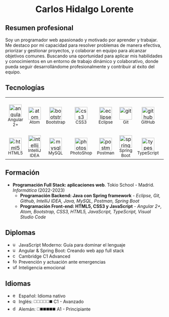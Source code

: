 <h1 align="center">Carlos Hidalgo Lorente</h1>

## Resumen profesional
Soy un programador web apasionado y motivado por aprender y trabajar. Me destaco por mi capacidad para resolver problemas de manera efectiva, priorizar y gestionar proyectos, y colaborar en equipo para alcanzar objetivos comunes. Buscando una oportunidad para aplicar mis habilidades y conocimientos en un entorno de trabajo dinámico y colaborativo, donde pueda seguir desarrollándome profesionalmente y contribuir al éxito del equipo.

## Tecnologías
<table align="center" cellpadding="0" cellspacing="0" width="100%">
    <tr>
      <td align="center"><br /><img src="https://craftsmen.nl/wp/wp-content/uploads/2016/04/angular2.png" alt="angular 2+" width="40" height="40"/><br /><sub>Angular 2+</sub></td>
      <td align="center"><br /><img src="https://upload.wikimedia.org/wikipedia/commons/e/e2/Atom_1.0_icon.png" alt="atom" width="40" height="40"/><br /><sub>Atom</sub></td>
      <td align="center"><br /><img src="https://www.vectorlogo.zone/logos/getbootstrap/getbootstrap-icon.svg" alt="bootstrap" width="40" height="40"/><br /><sub>Bootstrap</sub></td>
      <td align="center"><br /><img src="https://www.vectorlogo.zone/logos/w3_css/w3_css-icon.svg" alt="css3" width="40" height="40"/><br /><sub>CSS3</sub></td>
      <td align="center"><br /><img src="https://cdn.freebiesupply.com/logos/large/2x/eclipse-11-logo-png-transparent.png" alt="eclipse" width="40" height="40"/><br /><sub>Eclipse</sub></td>
      <td align="center"><br /><img src="https://www.vectorlogo.zone/logos/git-scm/git-scm-icon.svg" alt="git" width="40" height="40"/><br /><sub>Git</sub></td>
      <td align="center"><br /><img src="https://www.vectorlogo.zone/logos/github/github-tile.svg" alt="github" width="40" height="40"/><br /><sub>GitHub</sub></td>
      <td align="center"><br /><img src="https://www.vectorlogo.zone/logos/java/java-icon.svg" alt="java" width="40" height="40"/><br /><sub>Java</sub></td>
      <td align="center"><br /><img src="https://www.vectorlogo.zone/logos/javascript/javascript-icon.svg" alt="javascript" width="40" height="40"/><br /><sub>JavaScript</sub></td>
     </tr>
    <tr>
      <td align="center"><br /><img src="https://www.vectorlogo.zone/logos/w3_html5/w3_html5-icon.svg" alt="html5" width="40" height="40"/><br /><sub>HTML5</td>
      <td align="center"><br /><img src="https://upload.wikimedia.org/wikipedia/commons/9/9c/IntelliJ_IDEA_Icon.svg" alt="intellij idea" width="40" height="40"/><br /><sub>IntelliJ IDEA</sub></td>
      <td align="center"><br /><img src="https://www.freepnglogos.com/uploads/logo-mysql-png/logo-mysql-mysql-logo-png-images-are-download-crazypng-21.png" alt="mysql" width="40" height="40"/><br /><sub>MySQL</sub></td>
      <td align="center"><br /><img src="https://upload.wikimedia.org/wikipedia/commons/a/af/Adobe_Photoshop_CC_icon.svg" alt="photoshop" width="40" height="40"/><br /><sub>PhotoShop</sub></td>
      <td align="center"><br /><img src="https://www.vectorlogo.zone/logos/getpostman/getpostman-icon.svg" alt="postman" width="40" height="40"/><br /><sub>Postman</sub></td>
      <td align="center"><br /><img src="https://objectpartners.com/wp-content/uploads/2015/02/spring-boot-project-logo.png" alt="spring-boot" width="40" height="40"/><br /><sub>Spring Boot</sub></td>
      <td align="center"><br /><img src="https://www.vectorlogo.zone/logos/typescriptlang/typescriptlang-icon.svg" alt="typescript" width="40" height="40"/><br /><sub>TypeScript</sub></td>
      <td align="center"><br /><img src="https://www.vectorlogo.zone/logos/visualstudio_code/visualstudio_code-icon.svg" alt="visual-studio-code" width="40" height="40"/><br /><sub>VSC</sub></td>
    </tr>
</table>

## Formación
* __Programación Full Stack: aplicaciones web__. Tokio School - Madrid. *Informática* (2022-2023)
  * **Programación Backend: Java con Spring framework** - *Eclipse, Git, Github, IntelliJ IDEA, Java, MySQL, Postman, Spring Boot*
  * **Programación Front-end: HTML5, CSS3 y JavaScript** - *Angular 2+, Atom, Bootstrap, CSS3, HTML5, JavaScript, TypeScript, Visual Studio Code*

## Diplomas
* <img src="https://www.vectorlogo.zone/logos/udemy/udemy-icon.svg" alt="udemy" width="15" height="15"/> JavaScript Moderno: Guía para dominar el lenguaje
* <img src="https://www.vectorlogo.zone/logos/udemy/udemy-icon.svg" alt="udemy" width="15" height="15"/> Angular & Spring Boot: Creando web app full stack
* <img src="https://user-images.githubusercontent.com/99825816/233783642-abeca660-581d-43e1-8427-e5eb6ae9696f.png" alt="cambridge" width="15" height="15"/> Cambridge C1 Advanced
* <img src="https://www.preving.com/media/logo_formalia.jpg" alt="formalia" width="15" height="15"/> Prevención y actuación ante emergencias
* <img src="https://mir-s3-cdn-cf.behance.net/project_modules/max_1200/014d2915989867.56299bf64a48d.jpg" alt="ufdv" width="15" height="15"/> Inteligencia emocional

## Idiomas
* <img src="https://em-content.zobj.net/thumbs/120/twitter/322/flag-spain_1f1ea-1f1f8.png" alt="es" width="15" height="15"/> Español: Idioma nativo
* <img src="https://em-content.zobj.net/thumbs/120/twitter/322/flag-united-kingdom_1f1ec-1f1e7.png" alt="gb" width="15" height="15"/> Inglés: ◻️◻️◻️◻️◻️◼️ C1 - Avanzado
* <img src="https://em-content.zobj.net/thumbs/120/twitter/322/flag-germany_1f1e9-1f1ea.png" alt="de" width="15" height="15"/> Alemán: ◻️◼️◼️◼️◼️◼️ A1 - Principiante
